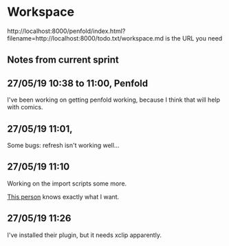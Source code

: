 # Workspace 
http://localhost:8000/penfold/index.html?filename=http://localhost:8000/todo.txt/workspace.md is the URL you need 
##  Notes from current sprint 



## 27/05/19 10:38 to 11:00, Penfold
I've been working on getting penfold working, because I think that will help with comics. 



## 27/05/19 11:01, 
Some bugs: refresh isn't working well...  



## 27/05/19 11:10 
Working on the import scripts some more.  

[This person](https://vi.stackexchange.com/questions/14114/paste-link-to-image-in-clipboard-when-editing-markdown) knows exactly what I want.



## 27/05/19 11:26 
I've installed their plugin, but it needs xclip apparently. 





